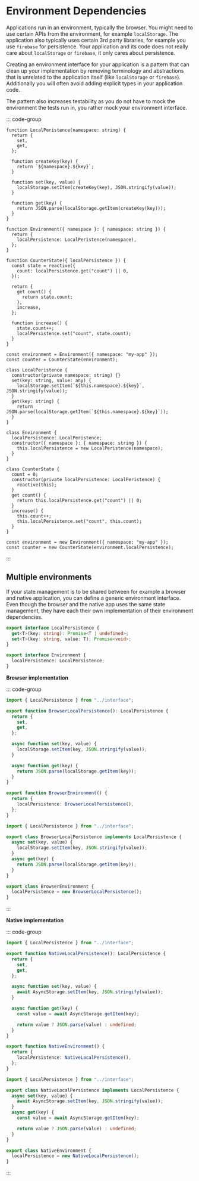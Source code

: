 # Environment Dependencies

Applications run in an environment, typically the browser. You might need to use certain APIs from the environment, for example `localStorage`. The application also typically uses certain 3rd party libraries, for example you use `firebase` for persistence. Your application and its code does not really care about `localStorage` or `firebase`, it only cares about persistence.

Creating an environment interface for your application is a pattern that can clean up your implementation by removing terminology and abstractions that is unrelated to the application itself (like `localStorage` or `firebase`). Additionally you will often avoid adding explicit types in your application code.

The pattern also increases testability as you do not have to mock the environment the tests run in, you rather mock your environment interface.

::: code-group

```tsx [Functional]
function LocalPeristence(namespace: string) {
  return {
    set,
    get,
  };

  function createKey(key) {
    return `${namespace}.${key}`;
  }

  function set(key, value) {
    localStorage.setItem(createKey(key), JSON.stringify(value));
  }

  function get(key) {
    return JSON.parse(localStorage.getItem(createKey(key)));
  }
}

function Environment({ namespace }: { namespace: string }) {
  return {
    localPersistence: LocalPeristence(namespace),
  };
}

function CounterState({ localPersistence }) {
  const state = reactive({
    count: localPersistence.get("count") || 0,
  });

  return {
    get count() {
      return state.count;
    },
    increase,
  };

  function increase() {
    state.count++;
    localPersistence.set("count", state.count);
  }
}

const environment = Environment({ namespace: "my-app" });
const counter = CounterState(environment);
```

```tsx [Object Oriented]
class LocalPeristence {
  constructor(private namespace: string) {}
  set(key: string, value: any) {
    localStorage.setItem(`${this.namespace}.${key}`, JSON.stringify(value));
  }
  get(key: string) {
    return JSON.parse(localStorage.getItem(`${this.namespace}.${key}`));
  }
}

class Environment {
  localPersistence: LocalPeristence;
  constructor({ namespace }: { namespace: string }) {
    this.localPersistence = new LocalPeristence(namespace);
  }
}

class CounterState {
  count = 0;
  constructor(private localPersistence: LocalPeristence) {
    reactive(this);
  }
  get count() {
    return this.localPersistence.get("count") || 0;
  }
  increase() {
    this.count++;
    this.localPersistence.set("count", this.count);
  }
}

const environment = new Environment({ namespace: "my-app" });
const counter = new CounterState(environment.localPersistence);
```

:::

## Multiple environments

If your state management is to be shared between for example a browser and native application, you can define a generic environment interface. Even though the browser and the native app uses the same state management, they have each their own implementation of their environment dependencies.

```ts
export interface LocalPersistence {
  get<T>(key: string): Promise<T | undefined>;
  set<T>(key: string, value: T): Promise<void>;
}

export interface Environment {
  localPersistence: LocalPersistence;
}
```

**Browser implementation**

::: code-group

```ts [Functional]
import { LocalPersistence } from "../interface";

export function BrowserLocalPersistence(): LocalPersistence {
  return {
    set,
    get,
  };

  async function set(key, value) {
    localStorage.setItem(key, JSON.stringify(value));
  }

  async function get(key) {
    return JSON.parse(localStorage.getItem(key));
  }
}

export function BrowserEnvironment() {
  return {
    localPersistence: BrowserLocalPersistence(),
  };
}
```

```ts [Object Oriented]
import { LocalPersistence } from "../interface";

export class BrowserLocalPersistence implements LocalPersistence {
  async set(key, value) {
    localStorage.setItem(key, JSON.stringify(value));
  }
  async get(key) {
    return JSON.parse(localStorage.getItem(key));
  }
}

export class BrowserEnvironment {
  localPersistence = new BrowserLocalPersistence();
}
```

:::

**Native implementation**

::: code-group

```ts [Functional]
import { LocalPersistence } from "../interface";

export function NativeLocalPersistence(): LocalPersistence {
  return {
    set,
    get,
  };

  async function set(key, value) {
    await AsyncStorage.setItem(key, JSON.stringify(value));
  }

  async function get(key) {
    const value = await AsyncStorage.getItem(key);

    return value ? JSON.parse(value) : undefined;
  }
}

export function NativeEnvironment() {
  return {
    localPersistence: NativeLocalPersistence(),
  };
}
```

```ts [Object Oriented]
import { LocalPersistence } from "../interface";

export class NativeLocalPersistence implements LocalPersistence {
  async set(key, value) {
    await AsyncStorage.setItem(key, JSON.stringify(value));
  }
  async get(key) {
    const value = await AsyncStorage.getItem(key);

    return value ? JSON.parse(value) : undefined;
  }
}

export class NativeEnvironment {
  localPersistence = new NativeLocalPersistence();
}
```

:::
